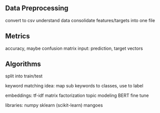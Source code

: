 Data Preprocessing
------------------
convert to csv
understand data
consolidate features/targets into one file

Metrics
-------
accuracy, maybe confusion matrix
input: prediction, target vectors

Algorithms
----------
split into train/test


keyword matching
    idea: map sub keywords to classes, use to label

embeddings:
    tf-idf
    matrix factorization
    topic modeling
    BERT fine tune

libraries:
    numpy
    sklearn (scikit-learn)
    mangoes





